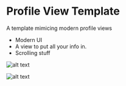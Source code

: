 # Profile View Template


A template mimicing modern profile views

  - Modern UI
  - A view to put all your info in.
  - Scrolling stuff

![alt text](https://jonathonderr.me/screenshot1.png "Screenshot 1")

![alt text](https://jonathonderr.me/screenshot2.PNG "Screenshot 2")
